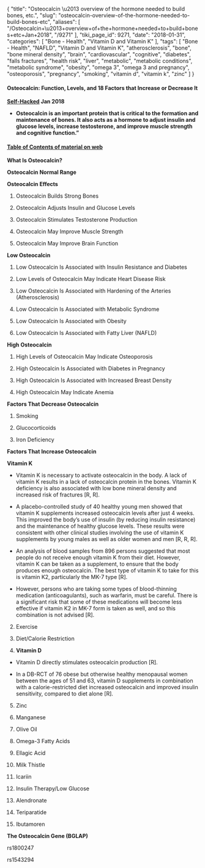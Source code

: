 {
    "title": "Osteocalcin \u2013 overview of the hormone needed to build bones, etc.",
    "slug": "osteocalcin-overview-of-the-hormone-needed-to-build-bones-etc",
    "aliases": [
        "/Osteocalcin+\u2013+overview+of+the+hormone+needed+to+build+bones+etc+Jan+2018",
        "/9271"
    ],
    "tiki_page_id": 9271,
    "date": "2018-01-31",
    "categories": [
        "Bone - Health",
        "Vitamin D and Vitamin K"
    ],
    "tags": [
        "Bone - Health",
        "NAFLD",
        "Vitamin D and Vitamin K",
        "atherosclerosis",
        "bone",
        "bone mineral density",
        "brain",
        "cardiovascular",
        "cognitive",
        "diabetes",
        "falls fractures",
        "health risk",
        "liver",
        "metabolic",
        "metabolic conditions",
        "metabolic syndrome",
        "obesity",
        "omega 3",
        "omega 3 and pregnancy",
        "osteoporosis",
        "pregnancy",
        "smoking",
        "vitamin d",
        "vitamin k",
        "zinc"
    ]
}


#### Osteocalcin: Function, Levels, and 18 Factors that Increase or Decrease It

 **[Self-Hacked](https://www.selfhacked.com/blog/osteocalcin/) Jan 2018** 

*  **Osteocalcin is an important protein that is critical to the formation and maintenance of bones. It also acts as a hormone to adjust insulin and glucose levels, increase testosterone, and improve muscle strength and cognitive function.”** 

#### [Table of Contents of material on web](https://www.selfhacked.com/blog/osteocalcin/)

 **What Is Osteocalcin?** 

 **Osteocalcin Normal Range** 

 **Osteocalcin Effects** 

1) Osteocalcin Builds Strong Bones

2) Osteocalcin Adjusts Insulin and Glucose Levels

3) Osteocalcin Stimulates Testosterone Production

4) Osteocalcin May Improve Muscle Strength

5) Osteocalcin May Improve Brain Function

 **Low Osteocalcin** 

1) Low Osteocalcin Is Associated with Insulin Resistance and Diabetes

2) Low Levels of Osteocalcin May Indicate Heart Disease Risk

3) Low Osteocalcin Is Associated with Hardening of the Arteries (Atherosclerosis)

4) Low Osteocalcin Is Associated with Metabolic Syndrome

5) Low Osteocalcin Is Associated with Obesity

6) Low Osteocalcin Is Associated with Fatty Liver (NAFLD)

 **High Osteocalcin** 

1) High Levels of Osteocalcin May Indicate Osteoporosis

2) High Osteocalcin Is Associated with Diabetes in Pregnancy

3) High Osteocalcin Is Associated with Increased Breast Density

4) High Osteocalcin May Indicate Anemia

 **Factors That Decrease Osteocalcin** 

1) Smoking

2) Glucocorticoids

3) Iron Deficiency

 **Factors That Increase Osteocalcin** 

 **Vitamin K** 

* Vitamin K is necessary to activate osteocalcin in the body. A lack of vitamin K results in a lack of osteocalcin protein in the bones. Vitamin K deficiency is also associated with low bone mineral density and increased risk of fractures <span>[R, R]</span>.

* A placebo-controlled study of 40 healthy young men showed that vitamin K supplements increased osteocalcin levels after just 4 weeks. This improved the body’s use of insulin (by reducing insulin resistance) and the maintenance of healthy glucose levels. These results were consistent with other clinical studies involving the use of vitamin K supplements by young males as well as older women and men <span>[R, R, R]</span>.

* An analysis of blood samples from 896 persons suggested that most people do not receive enough vitamin K from their diet. However, vitamin K can be taken as a supplement, to ensure that the body produces enough osteocalcin. The best type of vitamin K to take for this is vitamin K2, particularly the MK-7 type <span>[R]</span>.

* However, persons who are taking some types of blood-thinning medication (anticoagulants), such as warfarin, must be careful. There is a significant risk that some of these medications will become less effective if vitamin K2 in MK-7 form is taken as well, and so this combination is not advised <span>[R]</span>.

2) Exercise

3) Diet/Calorie Restriction

4)  **Vitamin D** 

* Vitamin D directly stimulates osteocalcin production <span>[R]</span>.

* In a DB-RCT of 76 obese but otherwise healthy menopausal women between the ages of 51 and 63, vitamin D supplements in combination with a calorie-restricted diet increased osteocalcin and improved insulin sensitivity, compared to diet alone <span>[R]</span>.

5) Zinc

6) Manganese

7) Olive Oil

8) Omega-3 Fatty Acids

9) Ellagic Acid

10) Milk Thistle

11) Icariin

12) Insulin Therapy/Low Glucose

13) Alendronate

14) Teriparatide

15) Ibutamoren

 **The Osteocalcin Gene (BGLAP)** 

rs1800247

rs1543294